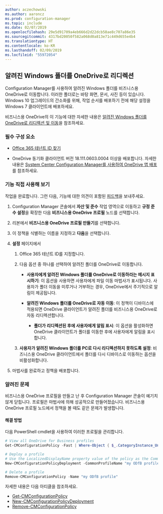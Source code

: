 ```yaml
---
author: aczechowski
ms.author: aaroncz
ms.prod: configuration-manager
ms.topic: include
ms.date: 02/07/2019
ms.openlocfilehash: 29e5d91709a4eb666d2d22dcb58ae8c707a86e35
ms.sourcegitcommit: 4317bd20050f582a068d0a813e71c449d655e4b4
ms.translationtype: HT
ms.contentlocale: ko-KR
ms.lasthandoff: 02/09/2019
ms.locfileid: "55972054"
---
```

## <a name="bkmk_odfb"></a> 알려진 Windows 폴더를 OneDrive로 리디렉션
<!--3556021-->

Configuration Manager를 사용하여 알려진 Windows 폴더를 비즈니스용 OneDrive로 이동합니다. 이러한 폴더로는 바탕 화면, 문서, 사진 등이 있습니다. Windows 10 업그레이드의 간소화를 위해, 작업 순서를 배포하기 전에 해당 설정을 Windows 7 클라이언트에 배포하세요. 

비즈니스용 OneDrive의 이 기능에 대한 자세한 내용은 [알려진 Windows 폴더를 OneDrive로 리디렉션 및 이동](https://docs.microsoft.com/onedrive/redirect-known-folders)을 참조하세요.


### <a name="prerequisites"></a>필수 구성 요소

- [Office 365 테넌트 ID 찾기](https://docs.microsoft.com/onedrive/find-your-office-365-tenant-id)  

- OneDrive 동기화 클라이언트 버전 18.111.0603.0004 이상을 배포합니다. 자세한 내용은 [System Center Configuration Manager를 사용하여 OneDrive 앱 배포](https://docs.microsoft.com/onedrive/deploy-on-windows)를 참조하세요.  


### <a name="try-it-out"></a>기능 직접 사용해 보기

작업을 완료합니다. 그런 다음, 기능에 대한 의견이 포함된 [피드백](/sccm/core/understand/find-help#product-feedback)을 보내주세요.

1. Configuration Manager 콘솔에서 **자산 및 준수** 작업 영역으로 이동하고 **규정 준수 설정**을 확장한 다음 **비즈니스용 OneDrive 프로필** 노드를 선택합니다.  

2. 리본에서 **비즈니스용 OneDrive 프로필 만들기**를 선택합니다.  

3. 이 정책을 식별하는 이름을 지정하고 **다음**을 선택합니다.  

4. **설정** 페이지에서

    1. Office 365 테넌트 ID를 지정합니다.  

    2. 다음 옵션 중 하나를 선택하여 알려진 폴더를 OneDrive로 이동합니다.  

        - **사용자에게 알려진 Windows 폴더를 OneDrive로 이동하라는 메시지 표시하기**: 이 옵션을 사용하면 사용자에게 파일 이동 마법사가 표시됩니다. 사용자가 폴더 이동을 미루거나 거부하는 경우, OneDrive에서 주기적으로 알림이 제공됩니다.  

        - **알려진 Windows 폴더를 OneDrive로 자동 이동**: 이 정책이 디바이스에 적용되면 OneDrive 클라이언트가 알려진 폴더를 비즈니스용 OneDrive로 자동 리디렉션합니다.  

            - **폴더가 리디렉션된 후에 사용자에게 알림 표시**: 이 옵션을 활성화하면 OneDrive 클라이언트가 폴더를 이동한 후에 사용자에게 알림을 표시합니다.  

    3. **사용자가 알려진 Windows 폴더를 PC로 다시 리디렉션하지 못하도록 설정**: 비즈니스용 OneDrive 클라이언트에서 폴더를 다시 디바이스로 이동하는 옵션을 비활성화합니다.  

5. 마법사를 완료하고 정책을 배포합니다.  


### <a name="known-issue"></a>알려진 문제

비즈니스용 OneDrive 프로필을 만들고 난 후 Configuration Manager 콘솔이 예기치 않게 닫힙니다. 프로필은 마법사에 의해 성공적으로 만들어졌습니다. 비즈니스용 OneDrive 프로필 노드에서 정책을 볼 때도 같은 문제가 발생합니다. 

#### <a name="workaround"></a>해결 방법
다음 PowerShell cmdlet을 사용하여 이러한 프로필을 관리합니다.


```PowerShell
# View all OneDrive for Business profiles
Get-CMConfigurationPolicy -Fast | Where-Object { $_.CategoryInstance_UniqueIDs -eq "SettingsAndPolicy:SMS_OneDriveKnownFolderMigrationSettings" }

# Deploy a profile
# Use the LocalizedDisplayName property value of the policy as the CommonProfileName parameter.
New-CMConfigurationPolicyDeployment -CommonProfileName "my ODfB profile" -CollectionName "my collection"

# Delete a profile
Remove-CMConfigurationPolicy -Name "my ODfB profile"
```

자세한 내용은 다음 아티클을 참조하세요.
- [Get-CMConfigurationPolicy](https://docs.microsoft.com/powershell/module/configurationmanager/get-cmconfigurationpolicy?view=sccm-ps)
- [New-CMConfigurationPolicyDeployment](https://docs.microsoft.com/powershell/module/ConfigurationManager/New-CMConfigurationPolicyDeployment?view=sccm-ps)
- [Remove-CMConfigurationPolicy](https://docs.microsoft.com/powershell/module/configurationmanager/remove-cmconfigurationpolicy?view=sccm-ps)

